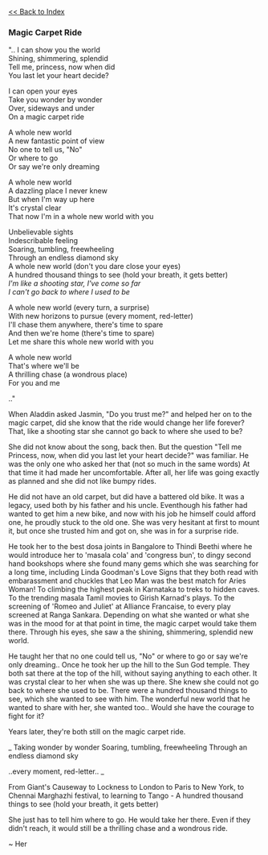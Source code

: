 
[<<  Back to Index](index.md)


### Magic Carpet Ride

"..
I can show you the world <br/>
Shining, shimmering, splendid<br/>
Tell me, princess, now when did<br/>
You last let your heart decide?<br/>

I can open your eyes<br/>
Take you wonder by wonder<br/>
Over, sideways and under<br/>
On a magic carpet ride<br/>

A whole new world<br/>
A new fantastic point of view<br/>
No one to tell us, "No"<br/>
Or where to go<br/>
Or say we're only dreaming<br/>

A whole new world<br/>
A dazzling place I never knew<br/>
But when I'm way up here<br/>
It's crystal clear<br/>
That now I'm in a whole new world with you<br/>

Unbelievable sights<br/>
Indescribable feeling<br/>
Soaring, tumbling, freewheeling<br/>
Through an endless diamond sky<br/>
A whole new world (don't you dare close your eyes)<br/>
A hundred thousand things to see (hold your breath, it gets better)<br/>
_I'm like a shooting star, I've come so far<br/>
I can't go back to where I used to be_<br/>

A whole new world (every turn, a surprise)<br/>
With new horizons to pursue (every moment, red-letter)<br/>
I'll chase them anywhere, there's time to spare<br/>
And then we're home (there's time to spare)<br/>
Let me share this whole new world with you<br/>

A whole new world <br/>
That's where we'll be <br/>
A thrilling chase (a wondrous place)<br/>
For you and me<br/>

.."


When Aladdin asked Jasmin, "Do you trust me?" and helped her on to the magic carpet, did she know that the ride would change her life forever? That, like a shooting star she cannot go back to where she used to be? 

She did not know about the song, back then. But the question "Tell me Princess, now, when did you last let your heart decide?" was familiar. He was the only one who asked her that (not so much in the same words) At that time it had made her uncomfortable. After all, her life was going exactly as planned and she did not like bumpy rides.

He did not have an old carpet, but did have a battered old bike. It was a legacy, used both by his father and his uncle. Eventhough his father had wanted to get him a new bike, and now with his job he himself could afford one, he proudly stuck to the old one. She was very hesitant at first to mount it, but once she trusted him and got on, she was in for a surprise ride.

He took her to the best dosa joints in Bangalore to Thindi Beethi where he would introduce her to 'masala cola' and 'congress bun', to dingy second hand bookshops where she found many gems which she was searching for a long time, including Linda Goodman's Love Signs that they both read with embarassment and chuckles that Leo Man was the best match for Aries Woman! To climbing the highest peak in Karnataka to treks to hidden caves. To the trending masala Tamil movies to Girish Karnad's plays. To the screening of 'Romeo and Juliet' at Alliance Francaise, to every play screened at Ranga Sankara. Depending on what she wanted or what she was in the mood for at that point in time, the magic carpet would take them there.
Through his eyes, she saw a the shining, shimmering, splendid new world. 

He taught her that no one could tell us, "No" or where to go or say we're only dreaming.. Once he took her up the hill to the Sun God temple. They both sat there at the top of the hill, without saying anything to each other. It was crystal clear to her when she was up there. She knew she could not go back to where she used to be. There were a hundred thousand things to see, which she wanted to see with him. The wonderful new world that he wanted to share with her, she wanted too.. Would she have the courage to fight for it?

Years later, they're both still on the magic carpet ride. 

_
Taking wonder by wonder
Soaring, tumbling, freewheeling
Through an endless diamond sky

..every moment, red-letter..
_

From Giant's Causeway to Lockness to London to Paris to New York, to Chennai Marghazhi festival, to learning to Tango - 
A hundred thousand things to see (hold your breath, it gets better)

She just has to tell him where to go. He would take her there. Even if they didn't reach, it would still be a thrilling chase and a wondrous ride.


~ Her
